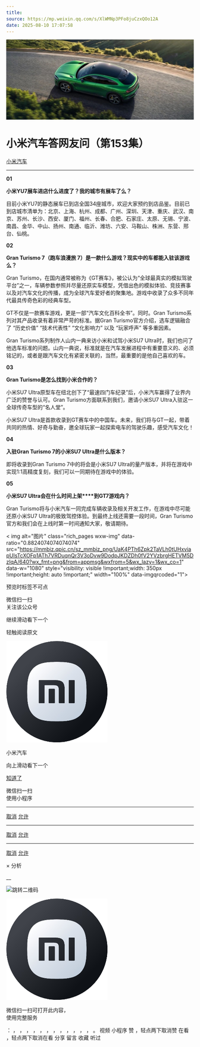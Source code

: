 ```yaml
---
title: 
source: https://mp.weixin.qq.com/s/XlWMNp3PFo8juCzxQOo12A
date: 2025-08-10 17:07:58
---
```


![cover_image](images/img_885f9414.jpg)


#  小米汽车答网友问（第153集）


[ 小米汽车 ](<javascript:void\(0\);>)

______

**01**

**小米YU7展车进店什么进度了？我的城市有展车了么？**

目前小米YU7的静态展车已到店全国34座城市，欢迎大家预约到店品鉴。目前已到店城市清单为：北京、上海、杭州、成都、广州、深圳、天津、重庆、武汉、南京、苏州、长沙、西安、厦门、福州、长春、合肥、石家庄、太原、无锡、宁波、南昌、金华、中山、扬州、南通、临沂、潍坊、六安、马鞍山、株洲、东营、邢台、仙桃。

**02**

**Gran Turismo 7（跑车浪漫旅 7）是一款什么游戏？现实中的车都能入驻该游戏么？**

Gran Turismo，在国内通常被称为《GT赛车》，被公认为“全球最真实的模拟驾驶平台”之一，车辆参数参照并尽量还原实车模型，凭借出色的模拟体验、竞技赛事以及对汽车文化的传播，成为全球汽车爱好者的聚集地。游戏中收录了众多不同年代最具传奇色彩的经典车型。

GT不仅是一款赛车游戏，更是一部“汽车文化百科全书”。同时。Gran Turismo系列对其产品收录有着非常严苛的标准。据Gran Turismo官方介绍，选车逻辑融合了 “历史价值” “技术代表性” “文化影响力” 以及 “玩家呼声” 等多重因素。

Gran Turismo系列制作人山内一典来访小米和试驾小米SU7 Ultra时，我们也问了他选车标准的问题。山内一典说，标准就是在汽车发展进程中有重要意义的、必须铭记的，或者是跟汽车文化有紧密关联的，当然，最重要的是他自己喜欢的车。

**03**

**Gran Turismo是怎么找到小米合作的？**

小米SU7 Ultra原型车在纽北创下了“最速四门车纪录”后，小米汽车赢得了业界内广泛的赞誉与认可。Gran Turismo方面联系到我们，邀请小米SU7 Ultra入驻这一全球传奇车型的“名人堂”。

小米SU7 Ultra是首款收录到GT赛车中的中国车。未来，我们将与GT一起，带着共同的热情、好奇与勤奋，邀全球玩家一起探索电车的驾驶乐趣，感受汽车文化！

**04**

**入驻Gran Turismo 7的小米****SU7 Ultra****是什么版本？**

即将收录到Gran Turismo 7中的将会是小米SU7 Ultra的量产版本，并将在游戏中实现1:1高精度复刻，我们可以一同期待在游戏中的体验。

**05**

**小米****SU7 Ultra****会在什么时间上架****到GT7游戏内？**

Gran Turismo将与小米汽车一同完成车辆收录及相关开发工作，在游戏中尽可能还原小米SU7 Ultra的极致驾控体验。到最终上线还需要一段时间，Gran Turismo官方和我们会在上线时第一时间通知大家，敬请期待。

  

< img alt="图片" class="rich_pages wxw-img" data-ratio="0.8824074074074074" src="https://mmbiz.qpic.cn/sz_mmbiz_png/UaK4PTh6Zpk2TaVLh0tUHxviapUIsTcXOFp1ATh7VRDuqnQr3V3oDvw9DodpJKDZDh0fV2YVzbrgHETVM5DzIqA/640?wx_fmt=png&from=appmsg&wxfrom=5&wx_lazy=1&wx_co=1" data-w="1080" style="visibility: visible !important;width: 350px !important;height: auto !important;" width="100%" data-imgqrcoded="1">[](<>)

预览时标签不可点

微信扫一扫  
关注该公众号

继续滑动看下一个

轻触阅读原文

![img_97d833da.jpg](images/img_97d833da.jpg)

小米汽车 

向上滑动看下一个

[知道了](<javascript:;>)

微信扫一扫  
使用小程序

****

[取消](<javascript:void\(0\);>) [允许](<javascript:void\(0\);>)

****

[取消](<javascript:void\(0\);>) [允许](<javascript:void\(0\);>)

****

[取消](<javascript:void\(0\);>) [允许](<javascript:void\(0\);>)

× 分析

__

![跳转二维码]()

![作者头像](images/img_97d833da.jpg)

微信扫一扫可打开此内容，  
使用完整服务

： ， ， ， ， ， ， ， ， ， ， ， ， 。 视频 小程序 赞 ，轻点两下取消赞 在看 ，轻点两下取消在看 分享 留言 收藏 听过